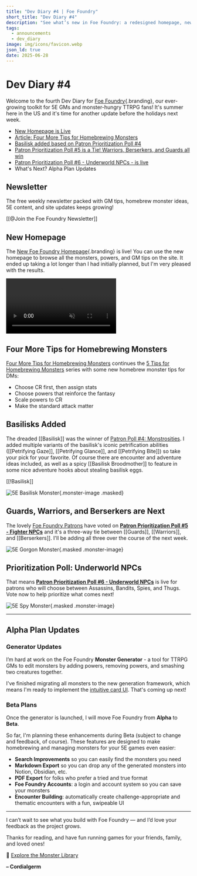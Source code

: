 ```yaml
---
title: "Dev Diary #4 | Foe Foundry"
short_title: "Dev Diary #4"
description: "See what’s new in Foe Foundry: a redesigned homepage, new basilisk monsters, homebrew tips, and updates on the upcoming monster generator."
tags:
  - announcements
  - dev_diary
image: img/icons/favicon.webp
json_ld: true
date: 2025-06-28
---
```


# Dev Diary #4

Welcome to the fourth Dev Diary for [Foe Foundry](../index.md){.branding}, our ever-growing toolkit for 5E GMs and monster-hungry TTRPG fans! It's summer here in the US and it's time for another update before the holidays next week.

- [New Homepage is Live](#new-homepage)
- [Article: Four More Tips for Homebrewing Monsters](../blog/2025_06_19_more_homebrew_monster_tips.md)
- [Basilisk added based on Patron Prioritization Poll #4](#basilisks-added)
- [Patron Prioritization Poll #5 is a Tie! Warriors, Berserkers, and Guards all win](#guards-warriors-and-berserkers-are-next)
- [Patron Prioritization Poll #6 - Underworld NPCs - is live](#prioritization-poll-underworld-npcs)
- What's Next? Alpha Plan Updates

## Newsletter

The free weekly newsletter packed with GM tips, homebrew monster ideas, 5E content, and site updates keeps growing!

[[@Join the Foe Foundry Newsletter]]

## New Homepage

The [New Foe Foundry Homepage](../index.md){.branding} is live! You can use the new homepage to browse all the monsters, powers, and GM tips on the site. It ended up taking a lot longer than I had initially planned, but I'm very pleased with the results.

<video autoplay loop muted playsinline loading="lazy" class="blog-image">
  <source src="img/blogs/foe_foundry_redesign.webm" type="video/webm" />
  <source src="img/blogs/foe_foundry_redesign.webm" type="video/mp4" />
</video>

## Four More Tips for Homebrewing Monsters

[Four More Tips for Homebrewing Monsters](../blog/2025_06_19_more_homebrew_monster_tips.md) continues the [5 Tips for Homebrewing Monsters](../blog/2025_05_16_homebrew_monster_tips.md) series with some new homebrew monster tips for DMs:

- Choose CR first, then assign stats
- Choose powers that reinforce the fantasy
- Scale powers to CR
- Make the standard attack matter

## Basilisks Added

The dreaded [[Basilisk]] was the winner of [Patron Poll #4: Monstrosities](https://www.patreon.com/posts/patron-poll-4-131284938?utm_medium=clipboard_copy&utm_source=copyLink&utm_campaign=postshare_creator&utm_content=join_link). I added multiple variants of the basilisk's iconic petrification abilities ([[Petrifying Gaze]], [[Petrifying Glance]], and [[Petrifying Bite]]) so take your pick for your favorite. Of course there are encounter and adventure ideas included, as well as a spicy [[Basilisk Broodmother]] to feature in some nice adventure hooks about stealing basilisk eggs.

[[!Basilisk]]

![5E Basilisk Monster](../img/monsters/basilisk.webp){.monster-image .masked}

## Guards, Warriors, and Berserkers are Next

The lovely [Foe Foundry Patrons](../support.md) have voted on [**Patron Prioritization Poll #5 - Fighter NPCs**](https://www.patreon.com/posts/patron-poll-5-131979475?utm_medium=clipboard_copy&utm_source=copyLink&utm_campaign=postshare_creator&utm_content=join_link) and it's a three-way tie between [[Guards]], [[Warriors]], and [[Berserkers]]. I'll be adding all three over the course of the next week.

![5E Gorgon Monster](../img/monsters/warrior.webp){.masked .monster-image}

## Prioritization Poll: Underworld NPCs

That means [**Patron Prioritization Poll #6 - Underworld NPCs**](https://www.patreon.com/posts/patron-poll-6-132658467?utm_medium=clipboard_copy&utm_source=copyLink&utm_campaign=postshare_creator&utm_content=join_link) is live for patrons who will choose between Assassins, Bandits, Spies, and Thugs. Vote now to help prioritize what comes next!

![5E Spy Monster](../img/monsters/spy.webp){.masked .monster-image}

---

## Alpha Plan Updates

### Generator Updates

I’m hard at work on the Foe Foundry **Monster Generator** - a tool for TTRPG GMs to edit monsters by adding powers, removing powers, and smashing two creatures together.

I've finished migrating all monsters to the new generation framework, which means I'm ready to implement the [intuitive card UI](../blog/2025_05_30_dev_diary2.md). That's coming up next!

### Beta Plans

Once the generator is launched, I will move Foe Foundry from **Alpha** to **Beta**.

So far, I'm planning these enhancements during Beta (subject to change and feedback, of course). These features are designed to make homebrewing and managing monsters for your 5E games even easier:

- **Search Improvements** so you can easily find the monsters you need
- **Markdown Export** so you can drop any of the generated monsters into Notion, Obsidian, etc.
- **PDF Export** for folks who prefer a tried and true format
- **Foe Foundry Accounts**: a login and account system so you can save your monsters
- **Encounter Building**: automatically create challenge-appropriate and thematic encounters with a fun, swipeable UI

---

I can’t wait to see what you build with Foe Foundry — and I’d love your feedback as the project grows.

Thanks for reading, and have fun running games for your friends, family, and loved ones!

🧟 [Explore the Monster Library](../monsters/index.md)

**– Cordialgerm**